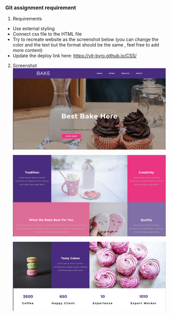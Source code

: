 ### Git assignment requirement

1. Requirements

- Use external styling
- Connect css file to the HTML file
- Try to recreate website as the screenshot below (you can change the color and the text but the format should be the same , feel free to add more content)
- Update the deploy link here: https://vit-byro.github.io/CSS/

2. Screenshot
   ![screenshot1](./screenshots/Screenshot1.png)

   ![screenshot2](./screenshots/Screenshot2.png)

   ![screenshot3](./screenshots/Screenshot3.png)
